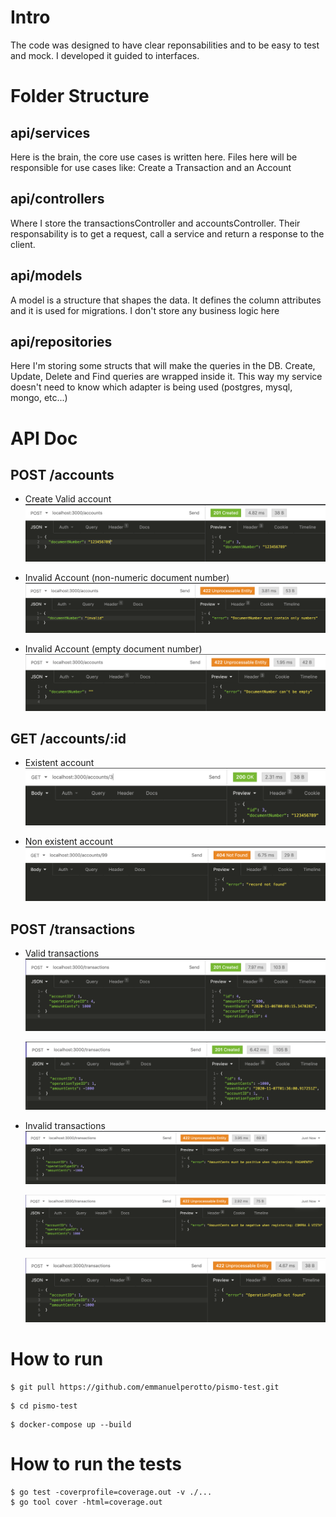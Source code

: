 # Intro

The code was designed to have clear reponsabilities and to be easy to test and mock. I developed it guided to interfaces.

# Folder Structure

## **api/services**

Here is the brain, the core use cases is written here. Files here will be responsible for use cases like: Create a Transaction and an Account

## **api/controllers**

Where I store the transactionsController and accountsController. Their responsability is to get a request, call a service and return a response to the client.

## **api/models**

A model is a structure that shapes the data. It defines the column attributes and it is used for migrations. I don't store any business logic here

## **api/repositories**

Here I'm storing some structs that will make the queries in the DB. Create, Update, Delete and Find queries are wrapped inside it. This way my service doesn't need to know which adapter is being used (postgres, mysql, mongo, etc...)

# API Doc

## POST /accounts

- Create Valid account
  ![valid-account](./doc/create-valid-account.png)

- Invalid Account (non-numeric document number)
  ![invalid-account](./doc/non-numeric-account.png)

- Invalid Account (empty document number)
  ![empty-docNumber-invalid-account](./doc/empty-docNumber.png)

## GET /accounts/:id

- Existent account
  ![found-account](./doc/account-found.png)

- Non existent account
  ![invalid-account](./doc/account-not-found.png)

## POST /transactions

- Valid transactions
  ![valid-transaction](./doc/valid-transaction.png)

  ![valid-negative-transaction](./doc/valid-negative-transaction.png)

- Invalid transactions
  ![invalid-negative-transaction](./doc/invalid-negative-transaction.png)

  ![invalid-positive-transaction](./doc/invalid-positive-transaction.png)

  ![invalid-operation-type](./doc/invalid-operation-type.png)

# How to run

```
$ git pull https://github.com/emmanuelperotto/pismo-test.git
```

```
$ cd pismo-test
```

```
$ docker-compose up --build
```

# How to run the tests

```
$ go test -coverprofile=coverage.out -v ./...
$ go tool cover -html=coverage.out
```
